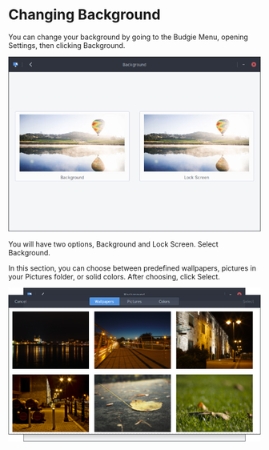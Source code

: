 # Changing Background

You can change your background by going to the Budgie Menu, opening Settings, then clicking Background.

![Background Section in Gnome Control Center](images/background-section.jpg)

You will have two options, Background and Lock Screen. Select Background.

In this section, you can choose between predefined wallpapers, pictures in your Pictures folder, or solid colors. After choosing, click Select.

![Background Selector in Gnome Control Center](images/background-selection.png)